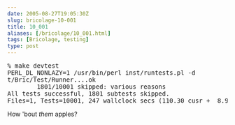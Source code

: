 ```yaml
--- 
date: 2005-08-27T19:05:30Z
slug: bricolage-10-001
title: 10_001
aliases: [/bricolage/10_001.html]
tags: [Bricolage, testing]
type: post
---
```


<pre>
% make devtest
PERL_DL_NONLAZY=1 /usr/bin/perl inst/runtests.pl -d
t/Bric/Test/Runner....ok                                                     
        1801/10001 skipped: various reasons
All tests successful, 1801 subtests skipped.
Files=1, Tests=10001, 247 wallclock secs (110.30 cusr +  8.90 csys = 119.20 CPU)
</pre>

<p>How 'bout <em>them</em> apples?</p>
